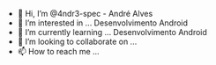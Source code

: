 - 👋 Hi, I’m @4ndr3-spec - André Alves
- 👀 I’m interested in ... Desenvolvimento Android
- 🌱 I’m currently learning ... Desenvolvimento Android
- 💞️ I’m looking to collaborate on ...
- 📫 How to reach me ...

<!---
4ndr3-spec/4ndr3-spec is a ✨ special ✨ repository because its `README.md` (this file) appears on your GitHub profile.
You can click the Preview link to take a look at your changes.
--->
